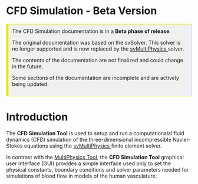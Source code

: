 
# CFD Simulation - Beta Version
<div style="background-color: #F0F0F0; padding: 10px; border: 1px solid #e6e600; border-left: 6px solid #e6e600">
The CFD Simulation documentation is in a <b>Beta phase of release</b>. 

The original documentation was based on the svSolver. This solver is no longer supported and is now replaced by
the <a href="https://github.com/SimVascular/svMultiPhysics"> svMultiPhysics </a> solver.

The contents of the documentation are not finalized and could change in the future.

Some sections of the documentation are incomplete and are actively being updated.

</div>


# Introduction

The **CFD Simulation Tool** is used to setup and run a computationalal fluid dynamics (CFD) simulation of the three-dimensional incompressible Navier-Stokes equations using the <a href="https://github.com/SimVascular/svMultiPhysics"> svMultiPhysics </a> finite element solver.

In contrast with the <a href="https://simvascular.github.io/documentation/multi_physics.html#sv-fsi-tool"> MultiPhysics Tool</a>, 
the **CFD Simulation Tool** graphical user interface (GUI) provides a simple interface used only to set the physical constants, boundary conditions and solver parameters needed for simulations of blood flow in models of the human vasculature. 


